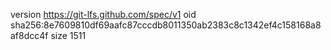 version https://git-lfs.github.com/spec/v1
oid sha256:8e7609810df69aafc87cccdb8011350ab2383c8c1342ef4c158168a8af8dcc4f
size 1511
